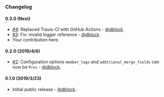 ### Changelog

#### 0.3.0 (Next)

* [#4](https://github.com/slack-ruby/slack-ruby-bot-server-mailchimp/pull/4): Replaced Travis-CI with GitHub Actions - [@dblock](https://github.com/dblock).
* [#3](https://github.com/slack-ruby/slack-ruby-bot-server-mailchimp/pull/3): Fix: invalid logger reference - [@dblock](https://github.com/dblock).
* Your contribution here.

#### 0.2.0 (2019/4/6)

* [#2](https://github.com/slack-ruby/slack-ruby-bot-server-mailchimp/pull/2): Configuration options `member_tags` and `additional_merge_fields` can now be `Proc` - [@dblock](https://github.com/dblock).

#### 0.1.0 (2019/3/23)

* Initial public release - [@dblock](https://github.com/dblock).

